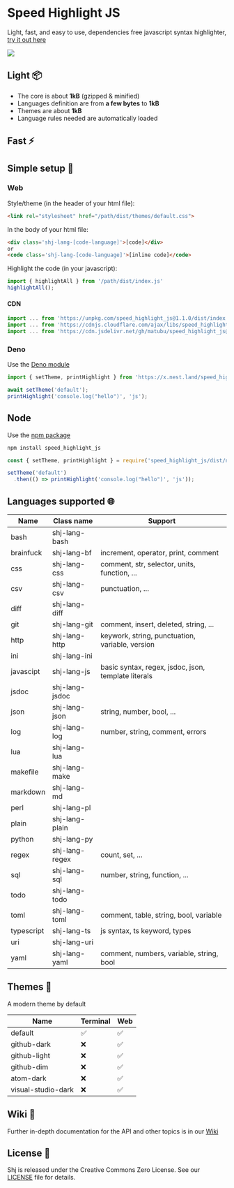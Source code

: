 # Speed Highlight JS

Light, fast, and easy to use, dependencies free javascript syntax highlighter, [try it out here](https://matubu.github.io/speed_highlight_js/examples/)

![](https://github.com/matubu/speed_highlight_js/blob/main/assets/screenshot.png)

## Light 📦

 * The core is about **1kB** (gzipped & minified)
 * Languages definition are from **a few bytes** to **1kB**
 * Themes are about **1kB**
 * Language rules needed are automatically loaded

## Fast ⚡

## Simple setup 🚀

### Web

Style/theme (in the header of your html file):
```html
<link rel="stylesheet" href="/path/dist/themes/default.css">
```

In the body of your html file:
```html
<div class='shj-lang-[code-language]'>[code]</div>
or
<code class='shj-lang-[code-language]'>[inline code]</code>
```

Highlight the code (in your javascript):
```js
import { highlightAll } from '/path/dist/index.js'
highlightAll();
```

#### CDN

```js
import ... from 'https://unpkg.com/speed_highlight_js@1.1.0/dist/index.js'
import ... from 'https://cdnjs.cloudflare.com/ajax/libs/speed_highlight_js/1.1.0/dist/index.js'
import ... from 'https://cdn.jsdelivr.net/gh/matubu/speed_highlight_js@1.1.0/dist/index.js'
```

### Deno

Use the [Deno module](https://deno.land/x/speed_highlight_js)

```js
import { setTheme, printHighlight } from 'https://x.nest.land/speed_highlight_js/dist/term.js';

await setTheme('default');
printHighlight('console.log("hello")', 'js');
```

## Node

Use the [npm package](https://www.npmjs.com/package/speed_highlight_js)

```bash
npm install speed_highlight_js
```

```js
const { setTheme, printHighlight } = require('speed_highlight_js/dist/node/term.js');

setTheme('default')
  .then(() => printHighlight('console.log("hello")', 'js'));
```

## Languages supported 🌐

| Name       | Class name     | Support                                             |
| ---------- | -------------- | --------------------------------------------------- |
| bash       | shj-lang-bash  |                                                     |
| brainfuck  | shj-lang-bf    | increment, operator, print, comment                 |
| css        | shj-lang-css   | comment, str, selector, units, function, ...        |
| csv        | shj-lang-csv   | punctuation, ...                                    |
| diff       | shj-lang-diff  |                                                     |
| git        | shj-lang-git   | comment, insert, deleted, string, ...               |
| http       | shj-lang-http  | keywork, string, punctuation, variable, version     |
| ini        | shj-lang-ini   |                                                     |
| javascipt  | shj-lang-js    | basic syntax, regex, jsdoc, json, template literals |
| jsdoc      | shj-lang-jsdoc |                                                     |
| json       | shj-lang-json  | string, number, bool, ...                           |
| log        | shj-lang-log   | number, string, comment, errors                     |
| lua        | shj-lang-lua   |                                                     |
| makefile   | shj-lang-make  |                                                     |
| markdown   | shj-lang-md    |                                                     |
| perl       | shj-lang-pl    |                                                     |
| plain      | shj-lang-plain |                                                     |
| python     | shj-lang-py    |                                                     |
| regex      | shj-lang-regex | count, set, ...                                     |
| sql        | shj-lang-sql   | number, string, function, ...                       |
| todo       | shj-lang-todo  |                                                     |
| toml       | shj-lang-toml  | comment, table, string, bool, variable              |
| typescript | shj-lang-ts    | js syntax, ts keyword, types                        |
| uri        | shj-lang-uri   |                                                     |
| yaml       | shj-lang-yaml  | comment, numbers, variable, string, bool            |

## Themes 🌈

A modern theme by default

| Name                | Terminal | Web |
| ------------------- | -------- | --- |
| default             | ✅      | ✅  |
| github-dark         | ❌      | ✅  |
| github-light        | ❌      | ✅  |
| github-dim          | ❌      | ✅  |
| atom-dark           | ❌      | ✅  |
| visual-studio-dark  | ❌      | ✅  |

## Wiki 👀

Further in-depth documentation for the API and other topics is in our [Wiki](https://github.com/matubu/speed_highlight_js/wiki)

## License 📃

Shj is released under the Creative Commons Zero License. See our [LICENSE](https://github.com/matubu/speed_highlight_js/blob/main/LICENSE) file for details.
